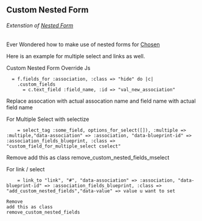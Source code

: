 ## Custom Nested Form
###### Extenstion of [Nested Form](https://github.com/ryanb/nested_form) 

Ever Wondered how to make use of nested forms for [Chosen](https://harvesthq.github.io/chosen/)

Here is an example for multiple select and links as well.

Custom Nested Form Override Js
```haml
  = f.fields_for :association, :class => "hide" do |c|
    .custom_fields
      = c.text_field :field_name, :id => "val_new_association"
```
Replace assocation with actual assocation name and field name with actual field name

For Multiple Select with selectize
```haml
	= select_tag :some_field, options_for_select([]), :multiple => :multiple,"data-association" => :association, "data-blueprint-id" => :association_fields_blueprint, :class => "custom_field_for_multiple_select cselect"
```

Remove
add this as class
remove_custom_nested_fields_mselect


For link / select
```haml
	= link_to "link", "#", "data-association" => :association, "data-blueprint-id" => :association_fields_blueprint, :class => "add_custom_nested_fields","data-value" => value u want to set

Remove
add this as class
remove_custom_nested_fields